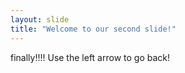 ```yaml
---
layout: slide
title: "Welcome to our second slide!"
---
```

finally!!!!
Use the left arrow to go back!
